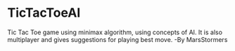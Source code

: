 # TicTacToeAI
Tic Tac Toe game using minimax algorithm, using concepts of AI.
It is also multiplayer and gives suggestions for playing best move.
-By MarsStormers
